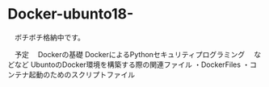 # Docker-ubunto18-
　ボチボチ格納中です。

 
 　予定
  　Dockerの基礎
    DockerによるPythonセキュリティプログラミング
    　などなど
UbuntoのDocker環境を構築する際の関連ファイル
・DockerFiles
・コンテナ起動のためのスクリプトファイル
